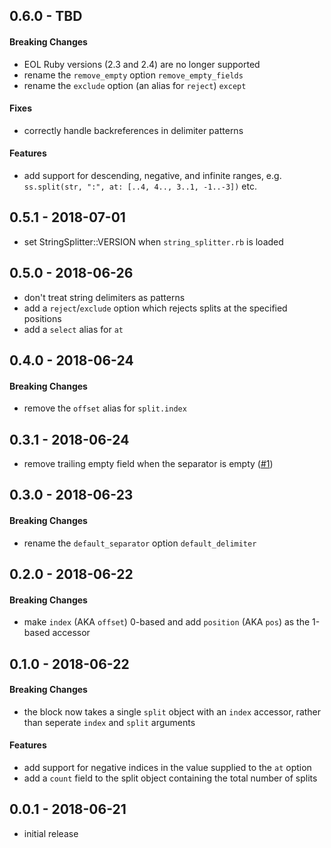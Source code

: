 ## 0.6.0 - TBD

#### Breaking Changes

- EOL Ruby versions (2.3 and 2.4) are no longer supported
- rename the `remove_empty` option `remove_empty_fields`
- rename the `exclude` option (an alias for `reject`) `except`

#### Fixes

- correctly handle backreferences in delimiter patterns

#### Features

- add support for descending, negative, and infinite ranges,
  e.g. `ss.split(str, ":", at: [..4, 4.., 3..1, -1..-3])` etc.

## 0.5.1 - 2018-07-01

- set StringSplitter::VERSION when `string_splitter.rb` is loaded

## 0.5.0 - 2018-06-26

- don't treat string delimiters as patterns
- add a `reject`/`exclude` option which rejects splits at the specified positions
- add a `select` alias for `at`

## 0.4.0 - 2018-06-24

#### Breaking Changes

- remove the `offset` alias for `split.index`

## 0.3.1 - 2018-06-24

- remove trailing empty field when the separator is empty
  ([#1](https://github.com/chocolateboy/string_splitter/issues/1))

## 0.3.0 - 2018-06-23

#### Breaking Changes

- rename the `default_separator` option `default_delimiter`

## 0.2.0 - 2018-06-22

#### Breaking Changes

- make `index` (AKA `offset`) 0-based and add `position` (AKA `pos`) as the
  1-based accessor

## 0.1.0 - 2018-06-22

#### Breaking Changes

- the block now takes a single `split` object with an `index` accessor, rather
  than seperate `index` and `split` arguments

#### Features

- add support for negative indices in the value supplied to the `at` option
- add a `count` field to the split object containing the total number of splits

## 0.0.1 - 2018-06-21

- initial release
